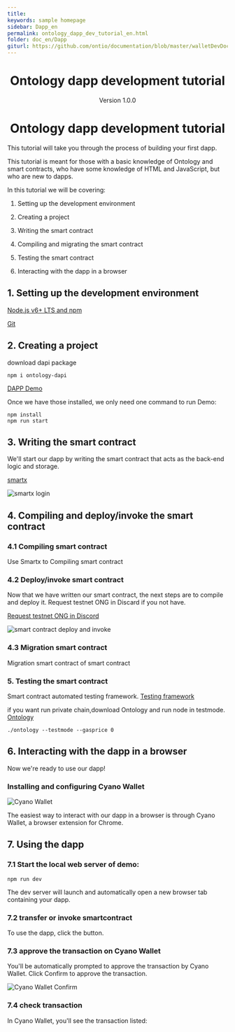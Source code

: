 ```yaml
---
title:
keywords: sample homepage
sidebar: Dapp_en
permalink: ontology_dapp_dev_tutorial_en.html
folder: doc_en/Dapp
giturl: https://github.com/ontio/documentation/blob/master/walletDevDocs/ontology_dapp_dev_tutorial_en.md
---
```



<h1 align="center">Ontology dapp development tutorial</h1>

<p align="center" class="version">Version 1.0.0 </p>


<h1 align="center">Ontology dapp development tutorial</h1>





This tutorial will take you through the process of building your first dapp.

This tutorial is meant for those with a basic knowledge of Ontology and smart contracts, who have some knowledge of HTML and JavaScript, but who are new to dapps.

In this tutorial we will be covering:

1. Setting up the development environment

2. Creating a project

3. Writing the smart contract

4. Compiling and migrating the smart contract

5. Testing the smart contract

7. Interacting with the dapp in a browser


## 1. Setting up the development environment

[Node.js v6+ LTS and npm](https://nodejs.org/en/)

[Git](https://git-scm.com/)


## 2. Creating a project

download dapi package

```
npm i ontology-dapi
```

[DAPP Demo](https://github.com/OntologyCommunityDevelopers/ontology-dapi-demo)

Once we have those installed, we only need one command to run Demo:

```
npm install
npm run start

```


## 3. Writing the smart contract


We'll start our dapp by writing the smart contract that acts as the back-end logic and storage.


[smartx](http://smartx.ont.io/)


![smartx login](https://github.com/xizho10/OntWalletIntergration/blob/master/images/smartx.png)


## 4. Compiling and deploy/invoke the smart contract

### 4.1 Compiling smart contract

Use Smartx to Compiling smart contract

### 4.2 Deploy/invoke smart contract

Now that we have written our smart contract, the next steps are to compile and deploy it. Request testnet ONG in Discard if you not have.

[Request testnet ONG in Discord](https://discordapp.com/channels/400884201773334540/453499298097922068)

![smart contract deploy and invoke](https://github.com/xizho10/OntWalletIntergration/blob/master/images/smartx-deploy.png)

### 4.3 Migration smart contract

Migration smart contract of smart contract

### 5. Testing the smart contract

Smart contract automated testing framework.
[Testing framework](https://github.com/lucas7788/pythontest)

if you want run private chain,download Ontology and run node in testmode. [Ontology](https://github.com/ontio/ontology/releases)

```
./ontology --testmode --gasprice 0

```


## 6. Interacting with the dapp in a browser

Now we're ready to use our dapp!

### Installing and configuring Cyano Wallet


![Cyano Wallet](https://github.com/xizho10/OntWalletIntergration/blob/master/images/cyano-wallet.png)

The easiest way to interact with our dapp in a browser is through Cyano Wallet, a browser extension for Chrome.


## 7. Using the dapp


### 7.1 Start the local web server of demo:

```
npm run dev

```

The dev server will launch and automatically open a new browser tab containing your dapp.


### 7.2 transfer or invoke smartcontract

To use the dapp, click the button.

### 7.3 approve the transaction on Cyano Wallet

You'll be automatically prompted to approve the transaction by Cyano Wallet. Click Confirm to approve the transaction.

![Cyano Wallet Confirm](https://github.com/xizho10/OntWalletIntergration/blob/master/images/demo.png)

### 7.4 check transaction

In Cyano Wallet, you'll see the transaction listed: